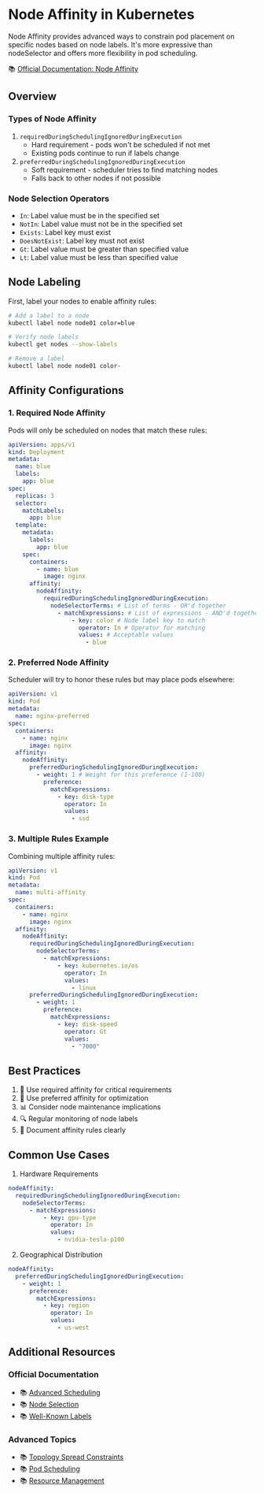 # Node Affinity in Kubernetes

Node Affinity provides advanced ways to constrain pod placement on specific nodes based on node labels. It's more expressive than nodeSelector and offers more flexibility in pod scheduling.

📚 [Official Documentation: Node Affinity](https://kubernetes.io/docs/concepts/scheduling-eviction/assign-pod-node/#node-affinity)

## Overview

### Types of Node Affinity

1. `requiredDuringSchedulingIgnoredDuringExecution`
   - Hard requirement - pods won't be scheduled if not met
   - Existing pods continue to run if labels change
2. `preferredDuringSchedulingIgnoredDuringExecution`
   - Soft requirement - scheduler tries to find matching nodes
   - Falls back to other nodes if not possible

### Node Selection Operators

- `In`: Label value must be in the specified set
- `NotIn`: Label value must not be in the specified set
- `Exists`: Label key must exist
- `DoesNotExist`: Label key must not exist
- `Gt`: Label value must be greater than specified value
- `Lt`: Label value must be less than specified value

## Node Labeling

First, label your nodes to enable affinity rules:

```bash
# Add a label to a node
kubectl label node node01 color=blue

# Verify node labels
kubectl get nodes --show-labels

# Remove a label
kubectl label node node01 color-
```

## Affinity Configurations

### 1. Required Node Affinity

Pods will only be scheduled on nodes that match these rules:

```yaml
apiVersion: apps/v1
kind: Deployment
metadata:
  name: blue
  labels:
    app: blue
spec:
  replicas: 3
  selector:
    matchLabels:
      app: blue
  template:
    metadata:
      labels:
        app: blue
    spec:
      containers:
        - name: blue
          image: nginx
      affinity:
        nodeAffinity:
          requiredDuringSchedulingIgnoredDuringExecution:
            nodeSelectorTerms: # List of terms - OR'd together
              - matchExpressions: # List of expressions - AND'd together
                  - key: color # Node label key to match
                    operator: In # Operator for matching
                    values: # Acceptable values
                      - blue
```

### 2. Preferred Node Affinity

Scheduler will try to honor these rules but may place pods elsewhere:

```yaml
apiVersion: v1
kind: Pod
metadata:
  name: nginx-preferred
spec:
  containers:
    - name: nginx
      image: nginx
  affinity:
    nodeAffinity:
      preferredDuringSchedulingIgnoredDuringExecution:
        - weight: 1 # Weight for this preference (1-100)
          preference:
            matchExpressions:
              - key: disk-type
                operator: In
                values:
                  - ssd
```

### 3. Multiple Rules Example

Combining multiple affinity rules:

```yaml
apiVersion: v1
kind: Pod
metadata:
  name: multi-affinity
spec:
  containers:
    - name: nginx
      image: nginx
  affinity:
    nodeAffinity:
      requiredDuringSchedulingIgnoredDuringExecution:
        nodeSelectorTerms:
          - matchExpressions:
              - key: kubernetes.io/os
                operator: In
                values:
                  - linux
      preferredDuringSchedulingIgnoredDuringExecution:
        - weight: 1
          preference:
            matchExpressions:
              - key: disk-speed
                operator: Gt
                values:
                  - "7000"
```

## Best Practices

1. 🎯 Use required affinity for critical requirements
2. 🔄 Use preferred affinity for optimization
3. 📊 Consider node maintenance implications
4. 🔍 Regular monitoring of node labels
5. 📝 Document affinity rules clearly

## Common Use Cases

1. Hardware Requirements

```yaml
nodeAffinity:
  requiredDuringSchedulingIgnoredDuringExecution:
    nodeSelectorTerms:
      - matchExpressions:
          - key: gpu-type
            operator: In
            values:
              - nvidia-tesla-p100
```

2. Geographical Distribution

```yaml
nodeAffinity:
  preferredDuringSchedulingIgnoredDuringExecution:
    - weight: 1
      preference:
        matchExpressions:
          - key: region
            operator: In
            values:
              - us-west
```

## Additional Resources

### Official Documentation

- 📚 [Advanced Scheduling](https://kubernetes.io/docs/concepts/scheduling-eviction/assign-pod-node/)
- 📚 [Node Selection](https://kubernetes.io/docs/concepts/scheduling-eviction/assign-pod-node/#node-affinity)
- 📚 [Well-Known Labels](https://kubernetes.io/docs/reference/labels-annotations-taints/)

### Advanced Topics

- 📚 [Topology Spread Constraints](https://kubernetes.io/docs/concepts/workloads/pods/pod-topology-spread-constraints/)
- 📚 [Pod Scheduling](https://kubernetes.io/docs/concepts/scheduling-eviction/pod-scheduling-readiness/)
- 📚 [Resource Management](https://kubernetes.io/docs/concepts/configuration/manage-resources-containers/)
